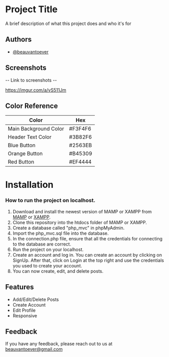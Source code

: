 
# Project Title

A brief description of what this project does and who it's for


## Authors

- [@beauvantoever](https://github.com/beauvantoever)


## Screenshots

-- Link to screenshots --

https://imgur.com/a/vS511Jm
## Color Reference

| Color             | Hex                                                                |
| ----------------- | ------------------------------------------------------------------ |
| Main Background Color | #F3F4F6 |
| Header Text Color | #3B82F6 |
| Blue Button | #2563EB |
| Orange Button | #B45309 |
| Red Button | #EF4444 |

# Installation


### How to run the project on localhost.
1. Download and install the newest version of MAMP or XAMPP from [MAMP](https://www.mamp.info/en/downloads/) or [XAMPP](https://www.apachefriends.org/index.html).
2. Clone this repository into the htdocs folder of MAMP or XAMPP.
3. Create a database called "php_mvc" in phpMyAdmin.
4. Import the php_mvc.sql file into the database.
5. In the connection.php file, ensure that all the credentials for connecting to the database are correct.
6. Run the project on your localhost.
7. Create an account and log in. You can create an account by clicking on SignUp. After that, click on Login at the top right and use the credentials you used to create your account.
8. You can now create, edit, and delete posts.

## Features

- Add/Edit/Delete Posts
- Create Account
- Edit Profile
- Responsive


## Feedback

If you have any feedback, please reach out to us at beauvantoever@gmail.com

